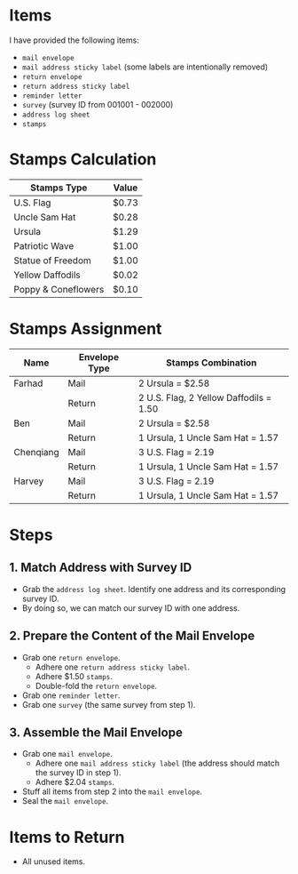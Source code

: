 # Items

I have provided the following items:
- `mail envelope`
- `mail address sticky label` (some labels are intentionally removed)
- `return envelope`
- `return address sticky label`
- `reminder letter`
- `survey` (survey ID from 001001 - 002000)
- `address log sheet`
- `stamps`

# Stamps Calculation

| Stamps Type           | Value  |
|-----------------------|--------|
| U.S. Flag            | $0.73  |
| Uncle Sam Hat        | $0.28  |
| Ursula                | $1.29  |
| Patriotic Wave       | $1.00  |
| Statue of Freedom    | $1.00  |
| Yellow Daffodils     | $0.02  |
| Poppy & Coneflowers  | $0.10  |

# Stamps Assignment

| Name       | Envelope Type | Stamps Combination                     |
|------------|---------------|----------------------------------------|
| Farhad     | Mail          | 2 Ursula = $2.58   |
|            | Return        | 2 U.S. Flag, 2 Yellow Daffodils = 1.50        |
| Ben        | Mail          | 2 Ursula = $2.58                               |
|            | Return        | 1 Ursula, 1 Uncle Sam Hat = 1.57               |
| Chenqiang  | Mail          | 3 U.S. Flag = 2.19                             |
|            | Return        | 1 Ursula, 1 Uncle Sam Hat = 1.57                |
| Harvey     | Mail          | 3 U.S. Flag = 2.19                             |
|            | Return        | 1 Ursula, 1 Uncle Sam Hat = 1.57                |

# Steps

## 1. Match Address with Survey ID
- Grab the `address log sheet`. Identify one address and its corresponding survey ID.
- By doing so, we can match our survey ID with one address.

## 2. Prepare the Content of the Mail Envelope
- Grab one `return envelope`. 
  - Adhere one `return address sticky label`.
  - Adhere $1.50 `stamps`.
  - Double-fold the `return envelope`.
- Grab one `reminder letter`.
- Grab one `survey` (the same survey from step 1).

## 3. Assemble the Mail Envelope
- Grab one `mail envelope`. 
  - Adhere one `mail address sticky label` (the address should match the survey ID in step 1).
  - Adhere $2.04 `stamps`.
- Stuff all items from step 2 into the `mail envelope`.
- Seal the `mail envelope`.

# Items to Return
- All unused items.
